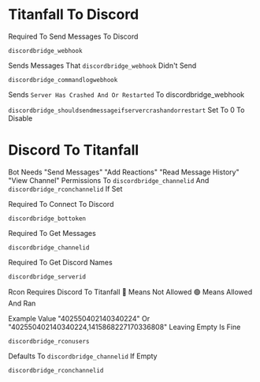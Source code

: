 # Titanfall To Discord

Required To Send Messages To Discord

`discordbridge_webhook`

Sends Messages That `discordbridge_webhook` Didn't Send

`discordbridge_commandlogwebhook`

Sends ```Server Has Crashed And Or Restarted``` To discordbridge_webhook

`discordbridge_shouldsendmessageifservercrashandorrestart` Set To 0 To Disable


# Discord To Titanfall

Bot Needs "Send Messages" "Add Reactions" "Read Message History" "View Channel" Permissions To `discordbridge_channelid` And `discordbridge_rconchannelid` If Set

Required To Connect To Discord

`discordbridge_bottoken`

Required To Get Messages

`discordbridge_channelid`

Required To Get Discord Names

`discordbridge_serverid`

Rcon Requires Discord To Titanfall 🔴 Means Not Allowed 🟢 Means Allowed And Ran

Example Value "402550402140340224" Or "402550402140340224,1415868227170336808" Leaving Empty Is Fine

`discordbridge_rconusers`

Defaults To `discordbridge_channelid` If Empty

`discordbridge_rconchannelid`

